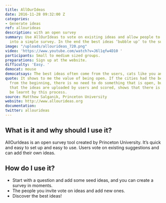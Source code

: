 ```yaml
---
title: AllOurIdeas
date: 2016-11-28 09:32:00 Z
categories:
- Generate ideas
ref: allourideas
description: with an open survey
summary: Use AllOurIdeas to vote on existing ideas and allow people to add new ones
  into a simple survey. In the end the best ideas ‘bubble up’ to the surface.
image: "/uploads/allourideas_720.png"
video: 'https://www.youtube.com/watch?v=J6l1qfw4D10 '
participants: Small to medium sized groups.
preparations: Sign up at the website.
difficulty: 'Easy. '
democat: mouse
democatsays: The best ideas often come from the users, cats like you and me!
quote: It shows to me the value of being open. If the cities had the best 10 ideas
  from the beginning, there is no need to do something that is open, but the fact
  that the ideas are uploaded by users and scored, shows that there is something to
  be learnt by this process.
source: Matthew Salganik, Princeton University
website: http://www.allourideas.org
documentation: 
twitter: allourideas
---
```


## What is it and why should I use it?

AllOurIdeas is an open survey tool created by Princeton University. It’s quick  and easy to set up and easy to use. Users vote on existing suggestions and can add their own ideas.

## How do I use it?

* Start with a question and add some seed ideas, and you can create a survey in moments.
* The people you invite vote on ideas and add new ones.
* Discover the best ideas!
